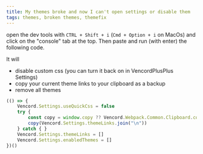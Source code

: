 ```yaml
---
title: My themes broke and now I can't open settings or disable them
tags: themes, broken themes, themefix
---
```


open the dev tools with `CTRL + Shift + i` (`Cmd + Option + i` on MacOs) and click on the "console" tab at the top. Then paste and run (with enter) the following code.

It will
- disable custom css (you can turn it back on in VencordPlusPlus Settings)
- copy your current theme links to your clipboard as a backup
- remove all themes

```js
(() => {
    Vencord.Settings.useQuickCss = false
    try {
        const copy = window.copy ?? Vencord.Webpack.Common.Clipboard.copy
        copy(Vencord.Settings.themeLinks.join("\n"))
    } catch { }
    Vencord.Settings.themeLinks = []
    Vencord.Settings.enabledThemes = []
})()
```
